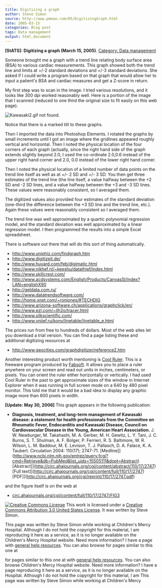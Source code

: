 ```yaml
---
title: Digitizing a graph
author: Steve Simon
source: http://www.pmean.com/05/DigitizingGraph.html
date: 2005-03-15
categories: Blog post
tags: Data management
output: html_document
---
```

**[StATS]:** **Digitizing a graph (March 15,
2005)**. [Category: Data management](../category/DataManagement.html)

Someone brought me a graph with a trend line relating body surface
area (BSA) to various cardiac measurements. This graph showed both the
trend line and limits at +/-2 standard deviations and +/-3 standard
deviations. She asked if I could write a program based on that graph
that would allow her to input a patient's BSA and cardiac measures
and get a Z-score in return.

My first step was to scan in the image. I tried various resolutions,
and it looks like 300 dpi worked reasonably well. Here is a portion of
the image that I scanned (reduced to one third the original size to
fit easily on this web page).

![Kawasaki2.gif not found.](http://www.pmean.com/images/images/05/DigitizingGraph01.png)

Notice that there is a marked tilt to these graphs.

Then I imported the data into Photoshop Elements. I rotated the graphs
by small increments until I got an image where the gridlines appeared
roughly vertical and horizontal. Then I noted the physical location of
the four corners of each graph (actually, since the right hand side of
the graph extends slightly beyond 2.0, I used the co-ordinate 2.0,0.6
instead of the upper right hand corner and 2.0, 0.0 instead of the
lower right hand corner.

Then I noted the physical location of a limited number of   data points
on the trend line itself as well as at +/- 2 SD and +/- 3 SD. You then
get three estimates of the trend line (the line itself, a value
halfway between the +2 SD and -2 SD lines, and a value halfway between
the +3 and -3 SD lines. These values were reasonably consistent, so I
averaged them.

The digitized values also provided four estimates of the standard
deviation (one-third the difference between the +3 SD line and the
trend line, etc.). Again these values were reasonably consistent so I
averaged them.

The trend line was well approximated by a quartic polynomial
regression model, and the standard deviation was well approximated by
a linear regression model. I then programmed the results into a simple
Excel spreadsheet.

There is software out there that will do this sort of thing
automatically.

-   <http://www.uniphiz.com/findgraph.htm>
-   <http://www.digitizeit.de/>
-   <http://www.huvard.com/feb/digimatic.html>
-   <http://www.nikhef.nl/~keeshu/datathief/index.html>
-   <http://www.skillcrest.com/>
-   <http://www.acdsystems.com/English/Products/CanvasSI/index?LAN=englishX90>
-   <http://getdata.com.ru/>
-   <http://www.datatrendsoftware.com/>
-   <http://home.xnet.com/~ronjones/#TECHDIG>
-   <http://www.arizona-software.ch/applications/graphclick/en/>
-   <http://www.ezl.com/~ilh2o/tracer.html>
-   <http://www.silkscientific.com/>
-   <http://www.vniief.ru/konv/linetable/linetable_e.html>

The prices run from free to hundreds of dollars. Most of the web sites
let you download a trial version. You can find a page listing these
and additional digitizing resources at

-   <http://www.geocities.com/graphdigitizer/reference2.htm>

Another interesting product worth mentioning is [Cool
Ruler](http://www.fabsoft.com/products/ruler/ruler.html). This is a
freeware program produced by
[Fabsoft](http://www.fabsoft.com/index.html). It allows you to place a
ruler anywhere on your screen and read out units in inches,
centimeters, or pixels. You can orient the ruler either horizontally
or vertically. I had used Cool Ruler in the past to get approximate
sizes of the window in Internet Explorer when it was running in full
screen mode on a 640 by 480 pixel monitor. This told me that it would
be a bad idea to display any graphic image more than 600 pixels in
width.

**[Update: May 30, 2006]** This graph appears in the following
publication:

-   **Diagnosis, treatment, and long-term management of Kawasaki
    disease: a statement for health professionals from the Committee
    on Rheumatic Fever, Endocarditis and Kawasaki Disease, Council on
    Cardiovascular Disease in the Young, American Heart Association.**
    J. W. Newburger, M. Takahashi, M. A. Gerber, M. H. Gewitz, L. Y.
    Tani, J. C. Burns, S. T. Shulman, A. F. Bolger, P. Ferrieri, R. S.
    Baltimore, W. R. Wilson, L. M. Baddour, M. E. Levison, T. J.
    Pallasch, D. A. Falace, K. A. Taubert. Circulation 2004: 110(17);
    2747-71.
    [Medline]](http://www.ncbi.nlm.nih.gov/entrez/query.fcgi?cmd=Retrieve&db=PubMed&list_uids=15505111&dopt=Abstract)
    [Abstract]](http://circ.ahajournals.org/cgi/content/abstract/110/17/2747)
    [Full
    text]](http://circ.ahajournals.org/cgi/content/full/110/17/2747)
    [PDF]](http://circ.ahajournals.org/cgi/reprint/110/17/2747.pdf)

and the figure itself is on the web at

-   [circ.ahajournals.org/cgi/content/full/110/17/2747/FIG3](http://circ.ahajournals.org/cgi/content/full/110/17/2747/FIG3)

[![Creative Commons
License](http://i.creativecommons.org/l/by/3.0/us/80x15.png)](http://creativecommons.org/licenses/by/3.0/us/)
This work is licensed under a [Creative Commons Attribution 3.0 United
States License](http://creativecommons.org/licenses/by/3.0/us/). It was
written by Steve Simon.

This page was written by Steve Simon while working at Children's Mercy
Hospital. Although I do not hold the copyright for this material, I am
reproducing it here as a service, as it is no longer available on the
Children's Mercy Hospital website. Need more information? I have a page
with [general help resources](../GeneralHelp.html). You can also browse
for pages similar to this one at
<!---More--->
for pages similar to this one at
with [general help resources](../GeneralHelp.html). You can also browse
Children's Mercy Hospital website. Need more information? I have a page
reproducing it here as a service, as it is no longer available on the
Hospital. Although I do not hold the copyright for this material, I am
This page was written by Steve Simon while working at Children's Mercy

<!---Do not use
**[StATS]:** **Digitizing a graph (March 15,
This page was written by Steve Simon while working at Children's Mercy
Hospital. Although I do not hold the copyright for this material, I am
reproducing it here as a service, as it is no longer available on the
Children's Mercy Hospital website. Need more information? I have a page
with [general help resources](../GeneralHelp.html). You can also browse
for pages similar to this one at
--->

